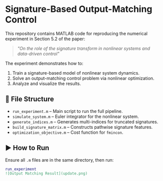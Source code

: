 # Signature-Based Output-Matching Control

This repository contains MATLAB code for reproducing the numerical experiment in Section 5.2 of the paper:

> *"On the role of the signature transform in nonlinear systems and data-driven control"*

The experiment demonstrates how to:
1. Train a signature-based model of nonlinear system dynamics.
2. Solve an output-matching control problem via nonlinear optimization.
3. Analyze and visualize the results.

## 📁 File Structure
- `run_experiment.m` – Main script to run the full pipeline.
- `simulate_system.m` – Euler integrator for the nonlinear system.
- `generate_indices.m` – Generates multi-indices for truncated signatures.
- `build_signature_matrix.m` – Constructs pathwise signature features.
- `optimization_objective.m` – Cost function for `fmincon`.

## ▶️ How to Run
Ensure all `.m` files are in the same directory, then run:

```matlab
run_experiment
![Output Matching Result](update.png)
